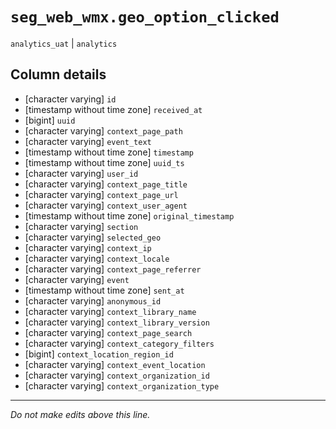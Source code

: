# `seg_web_wmx.geo_option_clicked`
`analytics_uat` | `analytics`

## Column details
* [character varying] `id`
* [timestamp without time zone] `received_at`
* [bigint]    `uuid`
* [character varying] `context_page_path`
* [character varying] `event_text`
* [timestamp without time zone] `timestamp`
* [timestamp without time zone] `uuid_ts`
* [character varying] `user_id`
* [character varying] `context_page_title`
* [character varying] `context_page_url`
* [character varying] `context_user_agent`
* [timestamp without time zone] `original_timestamp`
* [character varying] `section`
* [character varying] `selected_geo`
* [character varying] `context_ip`
* [character varying] `context_locale`
* [character varying] `context_page_referrer`
* [character varying] `event`
* [timestamp without time zone] `sent_at`
* [character varying] `anonymous_id`
* [character varying] `context_library_name`
* [character varying] `context_library_version`
* [character varying] `context_page_search`
* [character varying] `context_category_filters`
* [bigint]    `context_location_region_id`
* [character varying] `context_event_location`
* [character varying] `context_organization_id`
* [character varying] `context_organization_type`

-------------------------------------------------------------------------------
*Do not make edits above this line.*
